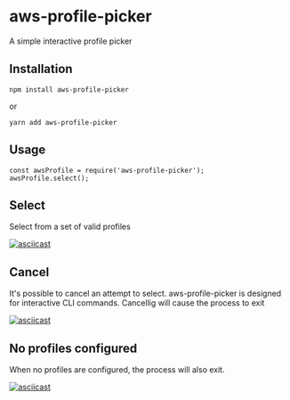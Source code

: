 # aws-profile-picker
A simple interactive profile picker


## Installation

    npm install aws-profile-picker

or

    yarn add aws-profile-picker


## Usage

    const awsProfile = require('aws-profile-picker');
    awsProfile.select();


## Select

Select from a set of valid profiles

[![asciicast](https://asciinema.org/a/mPcHgHPlMTyd7MkVOG6VvyzIG.png)](https://asciinema.org/a/mPcHgHPlMTyd7MkVOG6VvyzIG)


## Cancel

It's possible to cancel an attempt to select. aws-profile-picker is designed for interactive CLI commands.
Cancellig will cause the process to exit

[![asciicast](https://asciinema.org/a/kRTZ7a0dO1CpyVCXodhrv9nRc.png)](https://asciinema.org/a/kRTZ7a0dO1CpyVCXodhrv9nRc)


## No profiles configured
When no profiles are configured, the process will also exit.

[![asciicast](https://asciinema.org/a/jy6GXFvDGhmxoFBg7awTwow8V.png)](https://asciinema.org/a/jy6GXFvDGhmxoFBg7awTwow8V)

